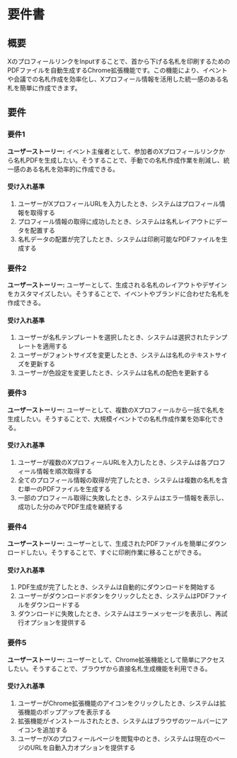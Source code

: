 # 要件書

## 概要

XのプロフィールリンクをInputすることで、首から下げる名札を印刷するためのPDFファイルを自動生成するChrome拡張機能です。この機能により、イベントや会議での名札作成を効率化し、Xプロフィール情報を活用した統一感のある名札を簡単に作成できます。

## 要件

### 要件1

**ユーザーストーリー:** イベント主催者として、参加者のXプロフィールリンクから名札PDFを生成したい。そうすることで、手動での名札作成作業を削減し、統一感のある名札を効率的に作成できる。

#### 受け入れ基準

1. ユーザーがXプロフィールURLを入力したとき、システムはプロフィール情報を取得する
2. プロフィール情報の取得に成功したとき、システムは名札レイアウトにデータを配置する
3. 名札データの配置が完了したとき、システムは印刷可能なPDFファイルを生成する

### 要件2

**ユーザーストーリー:** ユーザーとして、生成される名札のレイアウトやデザインをカスタマイズしたい。そうすることで、イベントやブランドに合わせた名札を作成できる。

#### 受け入れ基準

1. ユーザーが名札テンプレートを選択したとき、システムは選択されたテンプレートを適用する
2. ユーザーがフォントサイズを変更したとき、システムは名札のテキストサイズを更新する
3. ユーザーが色設定を変更したとき、システムは名札の配色を更新する

### 要件3

**ユーザーストーリー:** ユーザーとして、複数のXプロフィールから一括で名札を生成したい。そうすることで、大規模イベントでの名札作成作業を効率化できる。

#### 受け入れ基準

1. ユーザーが複数のXプロフィールURLを入力したとき、システムは各プロフィール情報を順次取得する
2. 全てのプロフィール情報の取得が完了したとき、システムは複数の名札を含む単一のPDFファイルを生成する
3. 一部のプロフィール取得に失敗したとき、システムはエラー情報を表示し、成功した分のみでPDF生成を継続する

### 要件4

**ユーザーストーリー:** ユーザーとして、生成されたPDFファイルを簡単にダウンロードしたい。そうすることで、すぐに印刷作業に移ることができる。

#### 受け入れ基準

1. PDF生成が完了したとき、システムは自動的にダウンロードを開始する
2. ユーザーがダウンロードボタンをクリックしたとき、システムはPDFファイルをダウンロードする
3. ダウンロードに失敗したとき、システムはエラーメッセージを表示し、再試行オプションを提供する

### 要件5

**ユーザーストーリー:** ユーザーとして、Chrome拡張機能として簡単にアクセスしたい。そうすることで、ブラウザから直接名札生成機能を利用できる。

#### 受け入れ基準

1. ユーザーがChrome拡張機能のアイコンをクリックしたとき、システムは拡張機能のポップアップを表示する
2. 拡張機能がインストールされたとき、システムはブラウザのツールバーにアイコンを追加する
3. ユーザーがXのプロフィールページを閲覧中のとき、システムは現在のページのURLを自動入力オプションを提供する